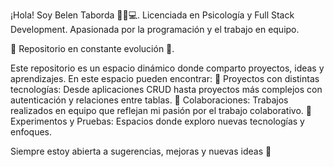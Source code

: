 ¡Hola! Soy Belen Taborda 👩🏻💻. 
Licenciada en Psicología y Full Stack Development. 
Apasionada por la programación y el trabajo en equipo. 

🚀 Repositorio en constante evolución 🚀.

Este repositorio es un espacio dinámico donde comparto proyectos, ideas y aprendizajes. En este espacio pueden encontrar:
  📌 Proyectos con distintas tecnologías: Desde aplicaciones CRUD hasta proyectos más complejos con autenticación y relaciones entre tablas.
  📌 Colaboraciones: Trabajos realizados en equipo que reflejan mi pasión por el trabajo colaborativo.
  📌 Experimentos y Pruebas: Espacios donde exploro nuevas tecnologías y enfoques.
  

Siempre estoy abierta a sugerencias, mejoras y nuevas ideas 🌈
